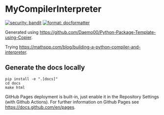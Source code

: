 # MyCompilerInterpreter

[![security: bandit](https://img.shields.io/badge/security-bandit-yellow.svg)](https://github.com/PyCQA/bandit)
[![format: docformatter](https://img.shields.io/badge/%20formatter-docformatter-fedcba.svg)](https://github.com/PyCQA/docformatter)

Generated using https://github.com/Daemo00/Python-Package-Template-using-Copier.

Trying https://mathspp.com/blog/building-a-python-compiler-and-interpreter.

Generate the docs locally
----

```shell
pip install -e ".[docs]"
cd docs
make html
```

GitHub Pages deployment is built-in, just enable it in the Repository Settings (with Github Actions).
For further information on Github Pages see https://docs.github.com/en/pages.

